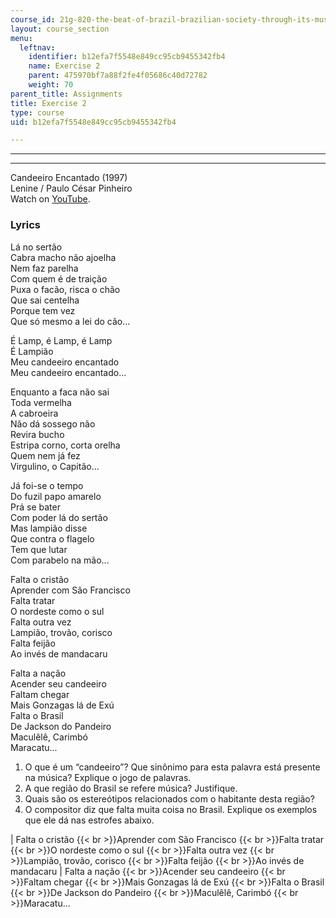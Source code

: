 ```yaml
---
course_id: 21g-820-the-beat-of-brazil-brazilian-society-through-its-music-fall-2016
layout: course_section
menu:
  leftnav:
    identifier: b12efa7f5548e849cc95cb9455342fb4
    name: Exercise 2
    parent: 475970bf7a88f2fe4f05686c40d72782
    weight: 70
parent_title: Assignments
title: Exercise 2
type: course
uid: b12efa7f5548e849cc95cb9455342fb4

---
```


* * *

* * *

Candeeiro Encantado (1997)  
Lenine / Paulo César Pinheiro  
Watch on [YouTube](https://www.youtube.com/watch?v=MvlFyQQ3k6I).

### Lyrics

Lá no sertão  
Cabra macho não ajoelha  
Nem faz parelha  
Com quem é de traição  
Puxa o facão, risca o chão  
Que sai centelha  
Porque tem vez  
Que só mesmo a lei do cão...

É Lamp, é Lamp, é Lamp  
É Lampião  
Meu candeeiro encantado  
Meu candeeiro encantado...

Enquanto a faca não sai  
Toda vermelha  
A cabroeira  
Não dá sossego não  
Revira bucho  
Estripa corno, corta orelha  
Quem nem já fez  
Virgulino, o Capitão...

Já foi-se o tempo  
Do fuzil papo amarelo  
Prá se bater  
Com poder lá do sertão  
Mas lampião disse  
Que contra o flagelo  
Tem que lutar  
Com parabelo na mão...

Falta o cristão  
Aprender com São Francisco  
Falta tratar  
O nordeste como o sul  
Falta outra vez  
Lampião, trovão, corisco  
Falta feijão  
Ao invés de mandacaru

Falta a nação  
Acender seu candeeiro  
Faltam chegar  
Mais Gonzagas lá de Exú  
Falta o Brasil  
De Jackson do Pandeiro  
Maculêlê, Carimbó  
Maracatu...

1.  O que é um “candeeiro”? Que sinônimo para esta palavra está presente na música? Explique o jogo de palavras.
2.  A que região do Brasil se refere música? Justifique.
3.  Quais são os estereótipos relacionados com o habitante desta região?
4.  O compositor diz que falta muita coisa no Brasil. Explique os exemplos que ele dá nas estrofes abaixo.

| Falta o cristão  {{< br >}}Aprender com São Francisco  {{< br >}}Falta tratar  {{< br >}}O nordeste como o sul  {{< br >}}Falta outra vez  {{< br >}}Lampião, trovão, corisco  {{< br >}}Falta feijão  {{< br >}}Ao invés de mandacaru | Falta a nação  {{< br >}}Acender seu candeeiro  {{< br >}}Faltam chegar  {{< br >}}Mais Gonzagas lá de Exú  {{< br >}}Falta o Brasil  {{< br >}}De Jackson do Pandeiro  {{< br >}}Maculêlê, Carimbó  {{< br >}}Maracatu...